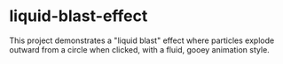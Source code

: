 # liquid-blast-effect
This project demonstrates a "liquid blast" effect where particles explode outward from a circle when clicked, with a fluid, gooey animation style.
